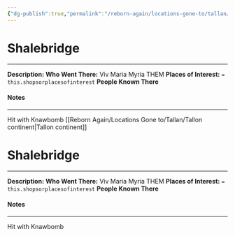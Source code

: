 ```yaml
---
{"dg-publish":true,"permalink":"/reborn-again/locations-gone-to/tallan/shalebridge/"}
---
```


# Shalebridge
---
**Description:** 
**Who Went There:** Viv Maria Myria THEM
**Places of Interest:** `= this.shopsorplacesofinterest`
**People Known There** 


#### Notes
---
Hit with Knawbomb
[[Reborn Again/Locations Gone to/Tallan/Tallon continent\|Tallon continent]]

# Shalebridge
---
**Description:** 
**Who Went There:** Viv Maria Myria THEM
**Places of Interest:** `= this.shopsorplacesofinterest`
**People Known There** 


#### Notes
---
Hit with Knawbomb
